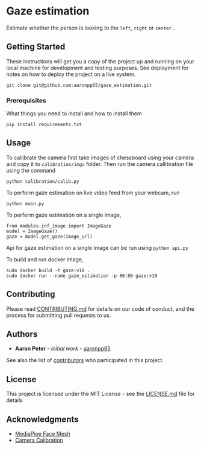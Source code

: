 # Gaze estimation

Estimate whether the person is looking to the ```left```, ```right``` or ```center``` .

## Getting Started

These instructions will get you a copy of the project up and running on your local machine for development and testing purposes. See deployment for notes on how to deploy the project on a live system.

```
git clone git@github.com:aaronpp65/gaze_estimation.git
```

### Prerequisites

What things you need to install and how to install them

```
pip install requirements.txt
```
## Usage

To callibrate the camera first take images of chessboard using your camera and copy it to ```calibration/imgs``` folder. Then run the camera callibration file using the command
```
python calibration/calib.py
```

To perform gaze estimation on live video feed from your webcam, run

```
python main.py
```

To perform gaze estimation on a single image,

```
from modules.inf_image import ImageGaze
model = ImageGaze()
gaze = model.get_gaze(image_url)
```
Api for gaze estimation on a single image can be run using ```python api.py``` 

To build and run docker image,

```
sudo docker build -t gaze:v10 .
sudo docker run --name gaze_estimation -p 80:80 gaze:v10
```




## Contributing

Please read [CONTRIBUTING.md](CONTRIBUTING.md) for details on our code of conduct, and the process for submitting pull requests to us.

## Authors

* **Aaron Peter** - *Initial work* - [aaronpp65](https://github.com/aaronpp65)


See also the list of [contributors](https://github.com/aaronpp65/gaze_estimation/contributors) who participated in this project.

## License

This project is licensed under the MIT License - see the [LICENSE.md](LICENSE.md) file for details

## Acknowledgments

* [MediaPipe Face Mesh ](https://google.github.io/mediapipe/solutions/face_mesh.html)
* [Camera Calibration](https://docs.opencv.org/4.x/dc/dbb/tutorial_py_calibration.html)

